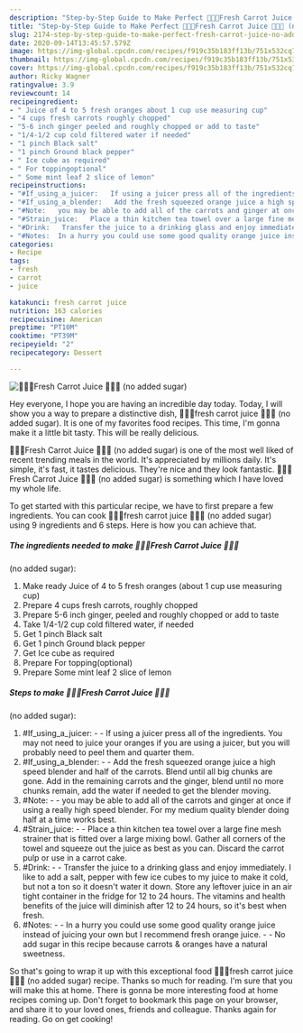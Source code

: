 ```yaml
---
description: "Step-by-Step Guide to Make Perfect 🥕🥂🥕Fresh Carrot Juice 🥕🥂🥕 (no added sugar)"
title: "Step-by-Step Guide to Make Perfect 🥕🥂🥕Fresh Carrot Juice 🥕🥂🥕 (no added sugar)"
slug: 2174-step-by-step-guide-to-make-perfect-fresh-carrot-juice-no-added-sugar
date: 2020-09-14T13:45:57.579Z
image: https://img-global.cpcdn.com/recipes/f919c35b183ff13b/751x532cq70/🥕🥂🥕fresh-carrot-juice-🥕🥂🥕-no-added-sugar-recipe-main-photo.jpg
thumbnail: https://img-global.cpcdn.com/recipes/f919c35b183ff13b/751x532cq70/🥕🥂🥕fresh-carrot-juice-🥕🥂🥕-no-added-sugar-recipe-main-photo.jpg
cover: https://img-global.cpcdn.com/recipes/f919c35b183ff13b/751x532cq70/🥕🥂🥕fresh-carrot-juice-🥕🥂🥕-no-added-sugar-recipe-main-photo.jpg
author: Ricky Wagner
ratingvalue: 3.9
reviewcount: 14
recipeingredient:
- " Juice of 4 to 5 fresh oranges about 1 cup use measuring cup"
- "4 cups fresh carrots roughly chopped"
- "5-6 inch ginger peeled and roughly chopped or add to taste"
- "1/4-1/2 cup cold filtered water if needed"
- "1 pinch Black salt"
- "1 pinch Ground black pepper"
- " Ice cube as required"
- " For toppingoptional"
- " Some mint leaf 2 slice of lemon"
recipeinstructions:
- "#If_using_a_juicer:   If using a juicer press all of the ingredients. You may not need to juice your oranges if you are using a juicer, but you will probably need to peel them and quarter them."
- "#If_using_a_blender:   Add the fresh squeezed orange juice a high speed blender and half of the carrots. Blend until all big chunks are gone. Add in the remaining carrots and the ginger, blend until no more chunks remain, add the water if needed to get the blender moving."
- "#Note:   you may be able to add all of the carrots and ginger at once if using a really high speed blender. For my medium quality blender doing half at a time works best."
- "#Strain_juice:   Place a thin kitchen tea towel over a large fine mesh strainer that is fitted over a large mixing bowl. Gather all corners of the towel and squeeze out the juice as best as you can. Discard the carrot pulp or use in a carrot cake."
- "#Drink:   Transfer the juice to a drinking glass and enjoy immediately. I like to add a salt, pepper with few ice cubes to my juice to make it cold, but not a ton so it doesn&#39;t water it down. Store any leftover juice in an air tight container in the fridge for 12 to 24 hours. The vitamins and health benefits of the juice will diminish after 12 to 24 hours, so it&#39;s best when fresh."
- "#Notes:  In a hurry you could use some good quality orange juice instead of juicing your own but I recommend fresh orange juice.  No add sugar in this recipe because carrots &amp; oranges have a natural sweetness."
categories:
- Recipe
tags:
- fresh
- carrot
- juice

katakunci: fresh carrot juice 
nutrition: 163 calories
recipecuisine: American
preptime: "PT10M"
cooktime: "PT39M"
recipeyield: "2"
recipecategory: Dessert

---
```



![🥕🥂🥕Fresh Carrot Juice 🥕🥂🥕
(no added sugar)](https://img-global.cpcdn.com/recipes/f919c35b183ff13b/751x532cq70/🥕🥂🥕fresh-carrot-juice-🥕🥂🥕-no-added-sugar-recipe-main-photo.jpg)

Hey everyone, I hope you are having an incredible day today. Today, I will show you a way to prepare a distinctive dish, 🥕🥂🥕fresh carrot juice 🥕🥂🥕
(no added sugar). It is one of my favorites food recipes. This time, I'm gonna make it a little bit tasty. This will be really delicious.

🥕🥂🥕Fresh Carrot Juice 🥕🥂🥕
(no added sugar) is one of the most well liked of recent trending meals in the world. It's appreciated by millions daily. It's simple, it's fast, it tastes delicious. They're nice and they look fantastic. 🥕🥂🥕Fresh Carrot Juice 🥕🥂🥕
(no added sugar) is something which I have loved my whole life.




To get started with this particular recipe, we have to first prepare a few ingredients. You can cook 🥕🥂🥕fresh carrot juice 🥕🥂🥕
(no added sugar) using 9 ingredients and 6 steps. Here is how you can achieve that.

<!--inarticleads1-->

##### The ingredients needed to make 🥕🥂🥕Fresh Carrot Juice 🥕🥂🥕
(no added sugar):

1. Make ready  Juice of 4 to 5 fresh oranges (about 1 cup use measuring cup)
1. Prepare 4 cups fresh carrots, roughly chopped
1. Prepare 5-6 inch ginger, peeled and roughly chopped or add to taste
1. Take 1/4-1/2 cup cold filtered water, if needed
1. Get 1 pinch Black salt
1. Get 1 pinch Ground black pepper
1. Get  Ice cube as required
1. Prepare  For topping(optional)
1. Prepare  Some mint leaf 2 slice of lemon




<!--inarticleads2-->

##### Steps to make 🥕🥂🥕Fresh Carrot Juice 🥕🥂🥕
(no added sugar):

1. #If_using_a_juicer:  -  - If using a juicer press all of the ingredients. You may not need to juice your oranges if you are using a juicer, but you will probably need to peel them and quarter them.
1. #If_using_a_blender:  -  - Add the fresh squeezed orange juice a high speed blender and half of the carrots. Blend until all big chunks are gone. Add in the remaining carrots and the ginger, blend until no more chunks remain, add the water if needed to get the blender moving.
1. #Note:  -  - you may be able to add all of the carrots and ginger at once if using a really high speed blender. For my medium quality blender doing half at a time works best.
1. #Strain_juice:  -  - Place a thin kitchen tea towel over a large fine mesh strainer that is fitted over a large mixing bowl. Gather all corners of the towel and squeeze out the juice as best as you can. Discard the carrot pulp or use in a carrot cake.
1. #Drink:  -  - Transfer the juice to a drinking glass and enjoy immediately. I like to add a salt, pepper with few ice cubes to my juice to make it cold, but not a ton so it doesn&#39;t water it down. Store any leftover juice in an air tight container in the fridge for 12 to 24 hours. The vitamins and health benefits of the juice will diminish after 12 to 24 hours, so it&#39;s best when fresh.
1. #Notes: -  - In a hurry you could use some good quality orange juice instead of juicing your own but I recommend fresh orange juice. -  - No add sugar in this recipe because carrots &amp; oranges have a natural sweetness.




So that's going to wrap it up with this exceptional food 🥕🥂🥕fresh carrot juice 🥕🥂🥕
(no added sugar) recipe. Thanks so much for reading. I'm sure that you will make this at home. There is gonna be more interesting food at home recipes coming up. Don't forget to bookmark this page on your browser, and share it to your loved ones, friends and colleague. Thanks again for reading. Go on get cooking!

